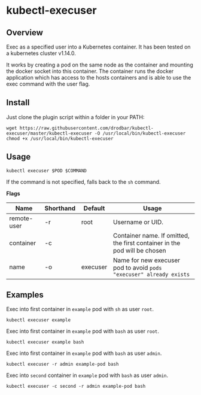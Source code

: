 # kubectl-execuser

## Overview

Exec as a specified user into a Kubernetes container. It has been tested on a kubernetes cluster v1.14.0.

It works by creating a pod on the same node as the container and mounting the docker socket into this container. The container runs the docker application which has access to the hosts containers and is able to use the exec command with the user flag.

## Install

Just clone the plugin script within a folder in your PATH:
```
wget https://raw.githubusercontent.com/drodbar/kubectl-execuser/master/kubectl-execuser -O /usr/local/bin/kubectl-execuser
chmod +x /usr/local/bin/kubectl-execuser
```

## Usage

```
kubectl execuser $POD $COMMAND
```

If the command is not specified, falls back to the `sh` command.

**Flags**

| Name      | Shorthand | Default   | Usage                                                                     |
|-----------|-----------|---------- |---------------------------------------------------------------------------|
| remote-user      | -r        | root      | Username or UID.                                                          |
| container | -c        |           | Container name. If omitted, the first container in the pod will be chosen |
| name      | -o        | execuser | Name for new execuser pod to avoid `pods "execuser" already exists`     |                           | 

## Examples

Exec into first container in `example` pod with `sh` as user `root`.
```
kubectl execuser example
```

Exec into first container in `example` pod with `bash` as user `root`.
```
kubectl execuser example bash
```

Exec into first container in `example` pod with `bash` as user `admin`.
```
kubectl execuser -r admin example-pod bash
```

Exec into `second` container in `example` pod with `bash` as user `admin`.
```
kubectl execuser -c second -r admin example-pod bash
```

